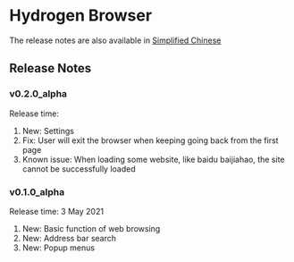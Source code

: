 # Hydrogen Browser

The release notes are also available in [Simplified Chinese](https://github.com/lzh7522/Hydrogen-Browser/blob/master/README_zh-cn.md)

## Release Notes

### v0.2.0_alpha
Release time: 
1. New: Settings
2. Fix: User will exit the browser when keeping going back from the first page
3. Known issue: When loading some website, like baidu baijiahao, the site cannot be successfully loaded

### v0.1.0_alpha
Release time: 3 May 2021
1. New: Basic function of web browsing
2. New: Address bar search
3. New: Popup menus
